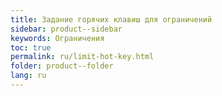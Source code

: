 ```yaml
---
title: Задание горячих клавиш для ограничений
sidebar: product--sidebar
keywords: Ограничения
toc: true
permalink: ru/limit-hot-key.html
folder: product--folder
lang: ru
---
```

